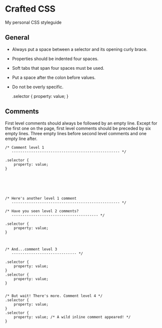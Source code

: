 Crafted CSS
===========

My personal CSS styleguide



General
-------

- Always put a space between a selector and its opening curly brace.
- Properties should be indented four spaces.
- Soft tabs that span four spaces must be used.
- Put a space after the colon before values.
- Do not be overly specific.



    .selector {
        property: value;
    }



Comments
--------

First level comments should always be followed by an empty line. Except for the first one on the page, first level comments should be preceded by six empty lines.
Three empty lines before second level comments and one empty line after.

    /* Comment level 1
       -------------------------------------------------- */
    
    .selector {
        property: value;
    }
    
    
    
    
    
    
    /* Here's another level 1 comment
       -------------------------------------------------- */
    
    /* Have you seen level 2 comments?
       ---------------------------------------- */
    
    .selector {
        property: value;
    }
    
    
    
    /* And...comment level 3
       ------------------------------ */
       
    .selector {
        property: value;
    }
    .selector {
        property: value;
    }
    
    
    /* But wait! There's more. Comment level 4 */
    .selector {
        property: value;
    }
    .selector {
        property: value; /* A wild inline comment appeared! */
    }

